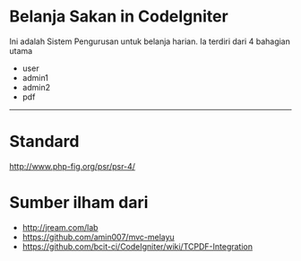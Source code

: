 # Belanja Sakan in CodeIgniter
Ini adalah Sistem Pengurusan untuk belanja harian.
Ia terdiri dari 4 bahagian utama
* user
* admin1
* admin2
* pdf

___
# Standard
http://www.php-fig.org/psr/psr-4/

# Sumber ilham dari
* http://jream.com/lab
* https://github.com/amin007/mvc-melayu
* https://github.com/bcit-ci/CodeIgniter/wiki/TCPDF-Integration
